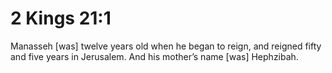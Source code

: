 # 2 Kings 21:1

Manasseh [was] twelve years old when he began to reign, and reigned fifty and five years in Jerusalem. And his mother’s name [was] Hephzibah.